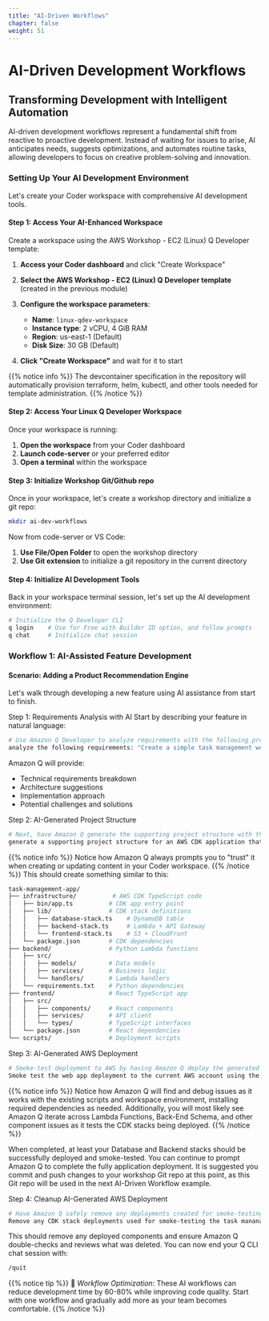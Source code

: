 ```yaml
---
title: "AI-Driven Workflows"
chapter: false
weight: 51
---
```


# AI-Driven Development Workflows

## Transforming Development with Intelligent Automation

AI-driven development workflows represent a fundamental shift from reactive to proactive development. Instead of waiting for issues to arise, AI anticipates needs, suggests optimizations, and automates routine tasks, allowing developers to focus on creative problem-solving and innovation.

### Setting Up Your AI Development Environment

Let's create your Coder workspace with comprehensive AI development tools.

#### Step 1: Access Your AI-Enhanced Workspace

Create a workspace using the AWS Workshop - EC2 (Linux) Q Developer template:
1. **Access your Coder dashboard** and click "Create Workspace"
2. **Select the AWS Workshop - EC2 (Linux) Q Developer template** (created in the previous module)
3. **Configure the workspace parameters**:
   - **Name**: `linux-qdev-workspace`
   - **Instance type**: 2 vCPU, 4 GiB RAM
   - **Region**: us-east-1 (Default)
   - **Disk Size**: 30 GB (Default)

4. **Click "Create Workspace"** and wait for it to start

{{% notice info %}}
The devcontainer specification in the repository will automatically provision terraform, helm, kubectl, and other tools needed for template administration.
{{% /notice %}}

#### Step 2: Access Your Linux Q Developer Workspace

Once your workspace is running:

1. **Open the workspace** from your Coder dashboard
2. **Launch code-server** or your preferred editor
3. **Open a terminal** within the workspace

#### Step 3: Initialize Workshop Git/Github repo
Once in your workspace, let's create a workshop directory and initialize a git repo:
```bash
mkdir ai-dev-workflows 
```
Now from code-server or VS Code:

1. **Use File/Open Folder** to open the workshop directory
2. **Use Git extension** to initialize a git repository in the current directory

#### Step 4: Initialize AI Development Tools
Back in your workspace terminal session, let's set up the AI development environment:
```bash
# Initialize the Q Developer CLI
q login    # Use for Free with Builder ID option, and follow prompts
q chat     # Initialize chat session
```
### Workflow 1: AI-Assisted Feature Development
#### Scenario: Adding a Product Recommendation Engine
Let's walk through developing a new feature using AI assistance from start to finish.

Step 1: Requirements Analysis with AI
Start by describing your feature in natural language:
```bash
# Use Amazon Q Developer to analyze requirements with the following prompt:
analyze the following requirements: "Create a simple task management web app that tracks task id, description, priority, and completion date.  Provide two ways to interact with the data, one that summarizes open tasks by priority and another lists completed tasks by date"
```
Amazon Q will provide:
- Technical requirements breakdown
- Architecture suggestions
- Implementation approach
- Potential challenges and solutions

Step 2: AI-Generated Project Structure
```bash
# Next, have Amazon Q generate the supporting project structure with the following prompt:
generate a supporting project structure for an AWS CDK application that uses typscript for the front end components and python for back-end API components
```
{{% notice info %}}
Notice how Amazon Q always prompts you to "trust" it when creating or updating content in your Coder workspace.
{{% /notice %}}
This should create something similar to this:
```bash
task-management-app/
├── infrastructure/          # AWS CDK TypeScript code
│   ├── bin/app.ts          # CDK app entry point
│   ├── lib/                # CDK stack definitions
│   │   ├── database-stack.ts    # DynamoDB table
│   │   ├── backend-stack.ts     # Lambda + API Gateway
│   │   └── frontend-stack.ts    # S3 + CloudFront
│   └── package.json        # CDK dependencies
├── backend/                # Python Lambda functions
│   ├── src/
│   │   ├── models/         # Data models
│   │   ├── services/       # Business logic
│   │   └── handlers/       # Lambda handlers
│   └── requirements.txt    # Python dependencies
├── frontend/               # React TypeScript app
│   ├── src/
│   │   ├── components/     # React components
│   │   ├── services/       # API client
│   │   └── types/          # TypeScript interfaces
│   └── package.json        # React dependencies
└── scripts/                # Deployment scripts
```

Step 3: AI-Generated AWS Deployment
```bash
# Smoke-test deployment to AWS by having Amazon Q deploy the generated web app to the current AWS account with the following prompt:
Smoke test the web app deployment to the current AWS account using the created deployment scripts
```
{{% notice info %}}
Notice how Amazon Q will find and debug issues as it works with the existing scripts and workspace environment, installing required dependencies as needed.  Additionally, you will most likely see Amazon Q iterate across Lambda Functions, Back-End Schema, and other component issues as it tests the CDK stacks being deployed.
{{% /notice %}}

When completed, at least your Database and Backend stacks should be successfully deployed and smoke-tested.  You can continue to prompt Amazon Q to complete the fully application deployment.  It is suggested you commit and push changes to your workshop Git repo at this point, as this Git repo will be used in the next AI-Driven Workflow example.

Step 4: Cleanup AI-Generated AWS Deployment
```bash
# Have Amazon Q safely remove any deployments created for smoke-testing from the current AWS account with the following prompt:
Remove any CDK stack deployments used for smoke-testing the task mananagement web app from the current AWS account.  Double-check that only task management stacks are being deleted and nothing else.
```
This should remove any deployed components and ensure Amazon Q double-checks and reviews what was deleted.  You can now end your Q CLI chat session with:
```bash
/quit
```

{{% notice tip %}}
🚀 *Workflow Optimization*: These AI workflows can reduce development time by 60-80% while improving code quality. Start with one workflow and gradually add more as your team becomes comfortable.
{{% /notice %}}

